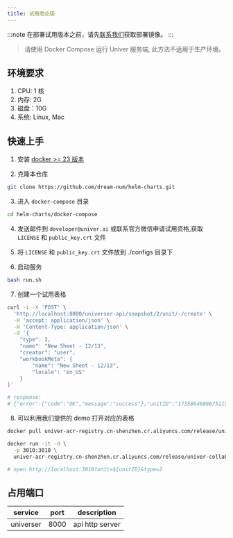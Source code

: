 ```yaml
---
title: 试用商业版
---
```


:::note
在部署试用版本之前，请先[联系我们](/enterprises/#获取商业版)获取部署镜像。
:::

> 请使用 Docker Compose 运行 Univer 服务端, 此方法不适用于生产环境。

## 环境要求

1. CPU: 1 核
2. 内存: 2G
3. 磁盘：10G
4. 系统: Linux, Mac

## 快速上手

1. 安装 [docker >= 23 版本](https://docs.docker.com/engine/install/)

2. 克隆本仓库

```bash
git clone https://github.com/dream-num/helm-charts.git
```

3. 进入 `docker-compose` 目录

```bash
cd helm-charts/docker-compose
```

4. 发送邮件到 `developer@univer.ai` 或联系官方微信申请试用资格,获取 `LICENSE` 和 `public_key.crt` 文件

5. 将 `LICENSE` 和 `public_key.crt` 文件放到 ./configs 目录下

6. 启动服务

```bash
bash run.sh
```

7. 创建一个试用表格

```bash
curl -i -X 'POST' \
  'http://localhost:8000/universer-api/snapshot/2/unit/-/create' \
  -H 'accept: application/json' \
  -H 'Content-Type: application/json' \
  -d '{
    "type": 2,
    "name": "New Sheet - 12/13",
    "creator": "user",
    "workbookMeta": {
        "name": "New Sheet - 12/13",
        "locale": "en_US"
    }
}'

# response:
# {"error":{"code":"OK","message":"success"},"unitID":"1735864608675115008"}
```

8. 可以利用我们提供的 demo 打开对应的表格

```bash
docker pull univer-acr-registry.cn-shenzhen.cr.aliyuncs.com/release/univer-collaboration-demo:latest

docker run -it -d \
  -p 3010:3010 \
  univer-acr-registry.cn-shenzhen.cr.aliyuncs.com/release/univer-collaboration-demo:latest

# open http://localhost:3010?unit=${unitID}&type=2
```

## 占用端口

| service   | port | description     |
| --------- | ---- | --------------- |
| universer | 8000 | api http server |
